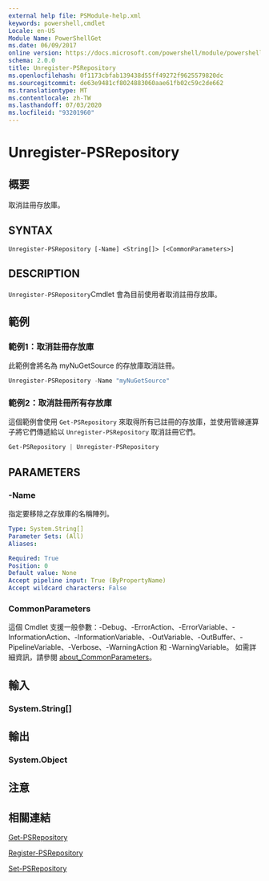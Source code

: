 ```yaml
---
external help file: PSModule-help.xml
keywords: powershell,cmdlet
Locale: en-US
Module Name: PowerShellGet
ms.date: 06/09/2017
online version: https://docs.microsoft.com/powershell/module/powershellget/unregister-psrepository?view=powershell-7&WT.mc_id=ps-gethelp
schema: 2.0.0
title: Unregister-PSRepository
ms.openlocfilehash: 0f1173cbfab139438d55ff49272f9625579820dc
ms.sourcegitcommit: de63e9481cf8024883060aae61fb02c59c2de662
ms.translationtype: MT
ms.contentlocale: zh-TW
ms.lasthandoff: 07/03/2020
ms.locfileid: "93201960"
---
```

# Unregister-PSRepository

## 概要
取消註冊存放庫。

## SYNTAX

```
Unregister-PSRepository [-Name] <String[]> [<CommonParameters>]
```

## DESCRIPTION

`Unregister-PSRepository`Cmdlet 會為目前使用者取消註冊存放庫。

## 範例

### 範例1：取消註冊存放庫

此範例會將名為 myNuGetSource 的存放庫取消註冊。

```powershell
Unregister-PSRepository -Name "myNuGetSource"
```

### 範例2：取消註冊所有存放庫

這個範例會使用 `Get-PSRepository` 來取得所有已註冊的存放庫，並使用管線運算子將它們傳遞給以 `Unregister-PSRepository` 取消註冊它們。

```powershell
Get-PSRepository | Unregister-PSRepository
```

## PARAMETERS

### -Name

指定要移除之存放庫的名稱陣列。

```yaml
Type: System.String[]
Parameter Sets: (All)
Aliases:

Required: True
Position: 0
Default value: None
Accept pipeline input: True (ByPropertyName)
Accept wildcard characters: False
```

### CommonParameters

這個 Cmdlet 支援一般參數：-Debug、-ErrorAction、-ErrorVariable、-InformationAction、-InformationVariable、-OutVariable、-OutBuffer、-PipelineVariable、-Verbose、-WarningAction 和 -WarningVariable。 如需詳細資訊，請參閱 [about_CommonParameters](https://go.microsoft.com/fwlink/?LinkID=113216)。

## 輸入

### System.String[]

## 輸出

### System.Object

## 注意

## 相關連結

[Get-PSRepository](Get-PSRepository.md)

[Register-PSRepository](Register-PSRepository.md)

[Set-PSRepository](Set-PSRepository.md)

